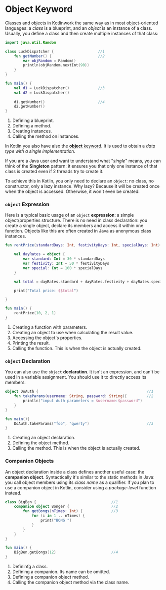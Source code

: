 # Object Keyword

Classes and objects in Kotlinwork the same way as in most object-oriented languages: a *class* is a blueprint, and an *object* is an instance of a class. Usually, you define a class and then create multiple instances of that class:

<div class="language-kotlin" theme="idea" data-min-compiler-version="1.3">

```kotlin
import java.util.Random

class LuckDispatcher {                    //1 
    fun getNumber() {                     //2 
        var objRandom = Random()
        println(objRandom.nextInt(90))
    }
}

fun main() {
    val d1 = LuckDispatcher()             //3
    val d2 = LuckDispatcher()
    
    d1.getNumber()                        //4 
    d2.getNumber()
}
```

</div>

1. Defining a blueprint.
2. Defining a method.
3. Creating instances.
4. Calling the method on instances. 

In Kotlin you also have also the [**object** keyword](https://kotlinlang.org/docs/reference/object-declarations.html). It is used to obtain a *data type with a single implementation*.

If you are a Java user and want to understand what "*single*" means, you can think of the **Singleton** pattern:
it ensures you that only one instance of that class is created even if 2 threads try to create it.

To achieve this in Kotlin, you only need to declare an `object`: no class, no constructor, only a lazy instance.
Why lazy? Because it will be created once when the object is accessed. Otherwise, it won't even be created.

### `object` Expression

Here is a typical basic usage of an `object` **expression**: a simple object/properties structure.
There is no need in class declaration: you create a single object, declare its members and access it within one function. 
Objects like this are often created in Java as anonymous class instances.

<div class="language-kotlin" theme="idea" data-min-compiler-version="1.3">

```kotlin
fun rentPrice(standardDays: Int, festivityDays: Int, specialDays: Int): Unit {  //1

    val dayRates = object {                                                     //2
        var standard: Int = 30 * standardDays
        var festivity: Int = 50 * festivityDays
        var special: Int = 100 * specialDays
    }

    val total = dayRates.standard + dayRates.festivity + dayRates.special       //3

    print("Total price: $$total")                                               //4

}

fun main() {
    rentPrice(10, 2, 1)                                                         //5
}
```

</div>

1. Creating a function with parameters.
2. Creating an object to use when calculating the result value.
3. Accessing the object's properties.
4. Printing the result.
5. Calling the function. This is when the object is actually created.

### `object` Declaration

You can also use the `object` **declaration**. It isn't an expression, and can't be used in a variable assignment. You should use it to directly access its members:

<div class="language-kotlin" theme="idea" data-min-compiler-version="1.3">

```kotlin
object DoAuth {                                                 //1 
    fun takeParams(username: String, password: String){         //2 
        println("input Auth parameters = $username:$password")
    }
}

fun main(){
    DoAuth.takeParams("foo", "qwerty")                          //3
}

```

</div>

1. Creating an object declaration.
2. Defining the object method.
3. Calling the method. This is when the object is actually created.

### Companion Objects

An object declaration inside a class defines another useful case: the **companion object**. 
Syntactically it's similar to the static methods in Java: you call object members using its *class name* as a qualifier.
If you plan to use a companion object in Kotlin, consider using a *package-level* function instead.  

<div class="language-kotlin" theme="idea" data-min-compiler-version="1.3">

```kotlin
class BigBen {                                  //1 
    companion object Bonger {                   //2
        fun getBongs(nTimes: Int) {             //3
            for (i in 1 .. nTimes) {
                print("BONG ")
            }
        }
    }
}

fun main() {
    BigBen.getBongs(12)                         //4
}
```

</div>

1. Defininfg a class.
2. Defining a companion. Its name can be omitted.
3. Defining a companion object method.
4. Calling the companion object method via the class name.
